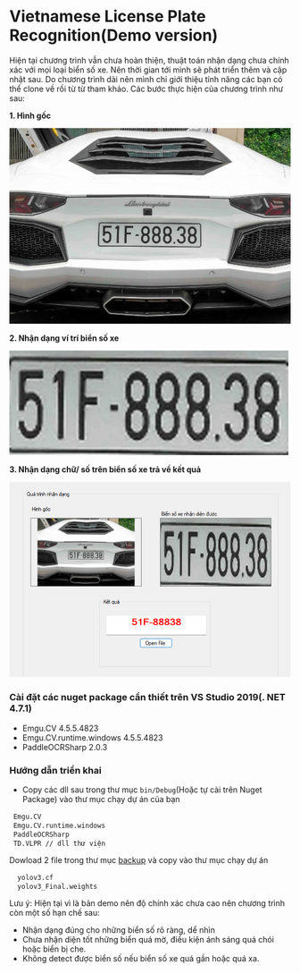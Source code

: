 # Vietnamese License Plate Recognition(Demo version)
Hiện tại chương trình vẫn chưa hoàn thiện, thuật toán nhận dạng chưa chính xác với mọi loại biển số xe. Nên thời gian tới mình sẽ phát triển thêm và cập nhật sau. Do chương trình dài nên mình chỉ giới thiệu tính năng các bạn có thể clone về rồi từ từ tham khảo. Các bước thực hiện của chương trình như sau: 

**1. Hình gốc**

![img1.jpg](https://github.com/sangnv3007/VLPR/blob/master/test1.jpg)

**2. Nhận dạng ví trí biển số xe**

![img2.jpg](https://github.com/sangnv3007/VLPR/blob/master/imgtest.jpg)

**3. Nhận dạng chữ/ số trên biển số xe trả về kết quả**

![img3.jpg](https://github.com/sangnv3007/VLPR/blob/master/Screenshot%202022-08-05%20100934.png)
### Cài đặt các nuget package cần thiết trên VS Studio 2019(. NET 4.7.1)
* Emgu.CV 4.5.5.4823
* Emgu.CV.runtime.windows 4.5.5.4823
* PaddleOCRSharp 2.0.3

### Hướng dẫn triển khai
- Copy các dll sau trong thư mục `bin/Debug`(Hoặc tự cài trên Nuget Package) vào thư mục chạy dự án của bạn
```
 Emgu.CV
 Emgu.CV.runtime.windows
 PaddleOCRSharp
 TD.VLPR // dll thư viện 
```

Dowload 2 file trong thư mục [backup](https://drive.google.com/drive/folders/1YROQ6bVRuFmmfAjJAS0O6tI85vbsYfxV?usp=sharing) và copy vào thư mục chạy dự án
```
  yolov3.cf
  yolov3_Final.weights
```


Lưu ý: Hiện tại vì là bản demo nên độ chính xác chưa cao nên chương trình còn một số hạn chế sau:
- Nhận dạng đúng cho những biển số rõ ràng, dể nhìn
- Chưa nhận diện tốt những biển quá mờ, điều kiện ánh sáng quá chói hoặc biển bị che.
- Không detect được biển số nếu biển số xe quá gần hoặc quá xa.
